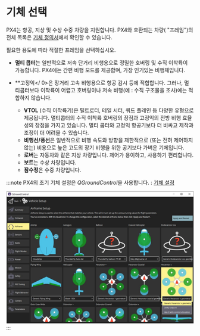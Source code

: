 # 기체 선택

PX4는 항공, 지상 및 수상 수중 차량을 지원합니다. PX4와 호환되는 차량( "프레임")의 전체 목록은 [기체 정의서](../airframes/airframe_reference.md)에서 확인할 수 있습니다.

필요한 용도에 따라 적절한 프레임을 선택하십시오.

- **멀티 콥터**는 일반적으로 저속 단거리 비행용으로 정밀한 호버링 및 수직 이착륙이 가능합니다. PX4에는 간편 비행 모드를 제공합며, 가장 인기있는 비행체입니다.
- **고정익</ 0>은 장거리 고속 비행용으로 항공 감시 등에 적합합니다. 그러나, 멀티콥터보다 이착륙이 어렵고 호버링이나 저속 비행(예 : 수직 구조물을 조사)에는 적합하지 않습니다.</li> 
    
    - **VTOL** (수직 이착륙기)은 틸트로터, 테일 시터, 쿼드 플레인 등 다양한 유형으로 제공됩니다. 멀티콥터의 수직 이착륙 호버링의 장점과 고정익의 전방 비행 효율성의 장점을 가지고 있습니다. 멀티 콥터와 고정익 항공기보다 더 비싸고 제작과 조정이 더 어려울 수 있습니다.
    - **비행선/풍선**은 일반적으로 비행 속도와 방향을 제한적으로 (또는 전혀 제어하지 않는) 비용으로 높은 고도의 장기 비행을 위한 공기보다 가벼운 기체입니다.
    - **로버**는 자동차와 같은 지상 차량입니다. 제어가 용이하고, 사용하기 편리합니다.
    - **보트**는 수상 차량입니다.
    - **잠수정**은 수중 차량입니다.</ul> 
    
    :::note PX4의 초기 기체 설정은 *QGroundControl*을 사용합니다. : [기체 설정](../config/airframe.md)
    
    ![프레임 선택 ](../../assets/qgc/setup/airframe/airframe_px4.jpg)
:::